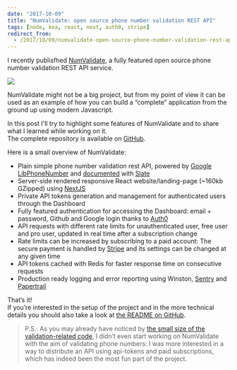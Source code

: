 ```yaml
---
date: "2017-10-09"
title: "NumValidate: open source phone number validation REST API"
tags: [node, koa, react, next, auth0, stripe]
redirect_from:
  - /2017/10/09/numvalidate-open-source-phone-number-validation-rest-api/
---
```


I recently publisfhed [NumValidate](https://numvalidate.com), a fully featured open source phone number validation REST API service.

![](/images/website-screenshot.png)

NumValidate might not be a big project, but from my point of view it can be used as an example of how you can build a “complete” application from the ground up using modern Javascript.

In this post I'll try to highlight some features of NumValidate and to share what I learned while working on it.  
The complete repository is available on [GitHub](https://github.com/mmazzarolo/numvalidate).

Here is a small overview of NumValidate:

- Plain simple phone number validation rest API, powered by [Google LibPhoneNumber](https://github.com/googlei18n/libphonenumber) and [documented](https://github.com/mmazzarolo/numvalidate-docs) with [Slate](https://github.com/lord/slate)
- Server-side rendered responsive React website/landing-page (~160kb GZipped) using [NextJS](https://github.com/zeit/next.js/)
- Private API tokens generation and management for authenticated users through the Dashboard
- Fully featured authentication for accessing the Dashboard: email + password, Github and Google login thanks to [Auth0](https://auth0.com/)
- API requests with different rate limits for unauthenticated user, free user and pro user, updated in real time after a subscription change
- Rate limits can be increased by subscribing to a paid account: The secure payment is handled by [Stripe](https://stripe.com) and its settings can be changed at any given time
- API tokens cached with Redis for faster response time on consecutive requests
- Production ready logging and error reporting using Winston, [Sentry](https://sentry.io) and [Papertrail](https://papertrailapp.com/)

That’s it!  
If you’re interested in the setup of the project and in the more technical details you should also take a look at [the README on GitHub](https://github.com/mmazzarolo/numvalidate).

> P.S.: As you may already have noticed by [the small size of the validation-related code](https://github.com/mmazzarolo/numvalidate/blob/master/server/routes/api.js), I didn’t even start working on NumValidate with the aim of validating phone numbers: I was more interested in a way to distribute an API using api-tokens and paid subscriptions, which has indeed been the most fun part of the project.
